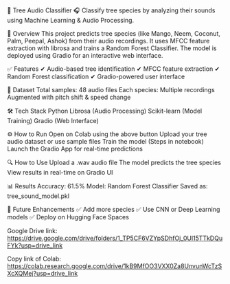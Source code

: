 🌳 Tree Audio Classifier
🎧 Classify tree species by analyzing their sounds using Machine Learning & Audio Processing.

📌 Overview
This project predicts tree species (like Mango, Neem, Coconut, Palm, Peepal, Ashok) from their audio recordings. It uses MFCC feature extraction with librosa and trains a Random Forest Classifier. The model is deployed using Gradio for an interactive web interface.

✅ Features
✔ Audio-based tree identification
✔ MFCC feature extraction
✔ Random Forest classification
✔ Gradio-powered user interface

📂 Dataset
Total samples: 48 audio files
Each species: Multiple recordings
Augmented with pitch shift & speed change

🛠 Tech Stack
Python
Librosa (Audio Processing)
Scikit-learn (Model Training)
Gradio (Web Interface)

⚙ How to Run
Open on Colab using the above button
Upload your tree audio dataset or use sample files
Train the model (Steps in notebook)
Launch the Gradio App for real-time predictions

🔍 How to Use
Upload a .wav audio file
The model predicts the tree species
View results in real-time on Gradio UI

📊 Results
Accuracy: 61.5%
Model: Random Forest Classifier
Saved as: tree_sound_model.pkl

🚀 Future Enhancements
✅ Add more species
✅ Use CNN or Deep Learning models
✅ Deploy on Hugging Face Spaces

Google Drive link:
https://drive.google.com/drive/folders/1_TP5CF6VZYpSDhfOj_0Ul15TTkDQuFYk?usp=drive_link

Copy link of Colab:
https://colab.research.google.com/drive/1kB9MfOO3VXX0Za8UnvunWcTzSXcXQMej?usp=drive_link
